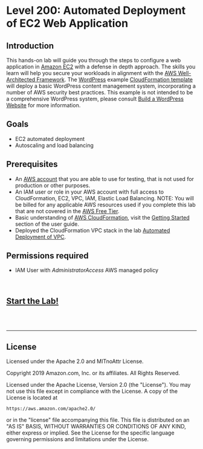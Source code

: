 ﻿# Level 200: Automated Deployment of EC2 Web Application

## Introduction

This hands-on lab will guide you through the steps to configure a web application in [Amazon EC2](https://aws.amazon.com/ec2/) with a defense in depth approach. The skills you learn will help you secure your workloads in alignment with the [AWS Well-Architected Framework](https://aws.amazon.com/architecture/well-architected/).
The [WordPress](https://wordpress.org/) example [CloudFormation template](Code/wordpress.yaml) will deploy a basic WordPress  content management system, incorporating a number of AWS security best practices. This example is not intended to be a comprehensive WordPress system, please consult [Build a WordPress Website](https://aws.amazon.com/getting-started/projects/build-wordpress-website/) for more information.

## Goals

* EC2 automated deployment
* Autoscaling and load balancing

## Prerequisites

* An [AWS account](https://portal.aws.amazon.com/gp/aws/developer/registration/index.html) that you are able to use for testing, that is not used for production or other purposes.
* An IAM user or role in your AWS account with full access to CloudFormation, EC2, VPC, IAM, Elastic Load Balancing.
NOTE: You will be billed for any applicable AWS resources used if you complete this lab that are not covered in the [AWS Free Tier](https://aws.amazon.com/free/).
* Basic understanding of [AWS CloudFormation](https://aws.amazon.com/cloudformation/), visit the [Getting Started](https://docs.aws.amazon.com/AWSCloudFormation/latest/UserGuide/GettingStarted.html) section of the user guide.
* Deployed the CloudFormation VPC stack in the lab [Automated Deployment of VPC](../200_Automated_Deployment_of_VPC/README.md).

## Permissions required

* IAM User with *AdministratorAccess* AWS managed policy

<BR>

## [Start the Lab!](Lab_Guide.md)

<BR>
<BR>

***

## License

Licensed under the Apache 2.0 and MITnoAttr License.

Copyright 2019 Amazon.com, Inc. or its affiliates. All Rights Reserved.

Licensed under the Apache License, Version 2.0 (the "License"). You may not use this file except in compliance with the License. A copy of the License is located at

    https://aws.amazon.com/apache2.0/

or in the "license" file accompanying this file. This file is distributed on an "AS IS" BASIS, WITHOUT WARRANTIES OR CONDITIONS OF ANY KIND, either express or implied. See the License for the specific language governing permissions and limitations under the License.


